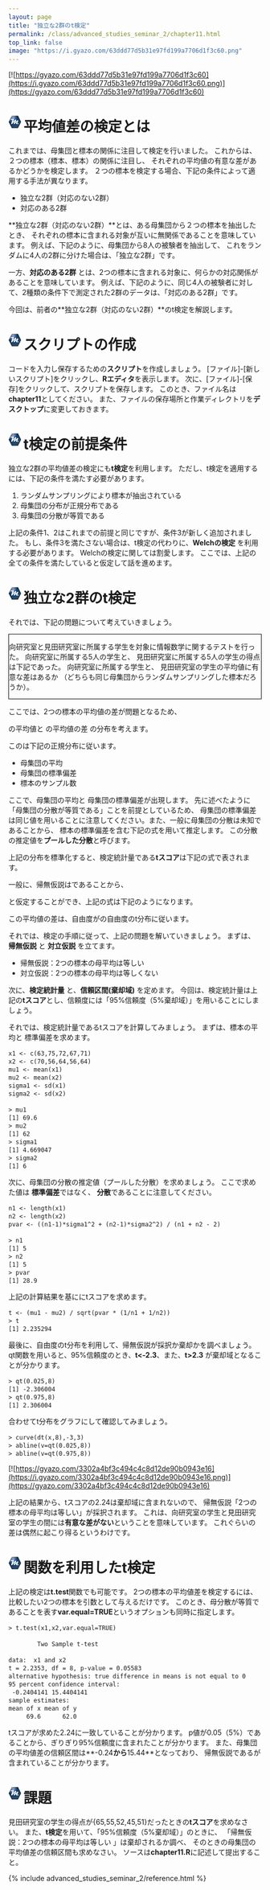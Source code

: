 ```yaml
---
layout: page
title: "独立な2群のt検定"
permalink: /class/advanced_studies_seminar_2/chapter11.html
top_link: false
image: "https://i.gyazo.com/63ddd77d5b31e97fd199a7706d1f3c60.png"
---
```


[![https://gyazo.com/63ddd77d5b31e97fd199a7706d1f3c60](https://i.gyazo.com/63ddd77d5b31e97fd199a7706d1f3c60.png)](https://gyazo.com/63ddd77d5b31e97fd199a7706d1f3c60)

# <img style="margin-right:5px;margin-bottom:7px" src="/favicon/favicon-25x25.png">平均値差の検定とは

これまでは、母集団<script type="math/tex">X</script>と標本<script type="math/tex">x</script>の関係に注目して検定を行いました。
これからは、２つの標本（標本<script type="math/tex">x_1</script>、標本<script type="math/tex">x_2</script>）の関係に注目し、
それぞれの平均値の有意な差があるかどうかを検定します。
２つの標本を検定する場合、下記の条件によって適用する手法が異なります。

- 独立な2群（対応のない2群）
- 対応のある2群

**独立な2群（対応のない2群）**とは、ある母集団から２つの標本を抽出したとき、
それぞれの標本に含まれる対象が互いに無関係であることを意味しています。
例えば、下記のように、母集団<script type="math/tex">X</script>から8人の被験者を抽出して、
これをランダムに4人の2群に分けた場合は、「独立な2群」です。

<p style="text-align:center;">
    <script type="math/tex">
        x_1 = \{a,b,c,d\} \\
        x_2 = \{e,f,g,h\}
    </script>
</p>

一方、**対応のある2群** とは、2つの標本に含まれる対象に、何らかの対応関係があることを意味しています。
例えば、下記のように、同じ4人の被験者に対して、2種類の条件下で測定された2群のデータは、「対応のある2群」です。

<p style="text-align:center;">
    <script type="math/tex">
        条件1: x_1 = \{a,b,c,d\} \\
        条件2: x_2 = \{a',b',c',d'\}
    </script>
</p>

今回は、前者の**独立な2群（対応のない2群）**のt検定を解説します。

# <img style="margin-right:5px;margin-bottom:7px" src="/favicon/favicon-25x25.png">スクリプトの作成

コードを入力し保存するための**スクリプト**を作成しましょう。
[ファイル]-[新しいスクリプト]をクリックし、**Rエディタ**を表示します。
次に、[ファイル]-[保存]をクリックして、スクリプトを保存します。
このとき、ファイル名は**chapter11**としてください。
また、ファイルの保存場所と作業ディレクトリを**デスクトップ**に変更しておきます。

# <img style="margin-right:5px;margin-bottom:7px" src="/favicon/favicon-25x25.png">t検定の前提条件

独立な2群の平均値差の検定にも**t検定**を利用します。
ただし、t検定を適用するには、下記の条件を満たす必要があります。

1. ランダムサンプリングにより標本が抽出されている
2. 母集団の分布が正規分布である
3. 母集団の分散が等質である

上記の条件1、2はこれまでの前提と同じですが、条件3が新しく追加されました。
もし、条件3を満たさない場合は、t検定の代わりに、**Welchの検定** を利用する必要があります。
Welchの検定に関しては割愛します。
ここでは、上記の全ての条件を満たしていると仮定して話を進めます。

# <img style="margin-right:5px;margin-bottom:7px" src="/favicon/favicon-25x25.png">独立な2群のt検定

それでは、下記の問題について考えていきましょう。

<div style="border:1px solid black;margin-bottom:5px">

向研究室と見田研究室に所属する学生を対象に情報数学に関するテストを行った。
向研究室に所属する5人の学生<script type="math/tex">x_1</script>と、
見田研究室に所属する5人の学生<script type="math/tex">x_2</script>の得点は下記であった。
向研究室に所属する学生<script type="math/tex">x_1</script>と、
見田研究室の学生<script type="math/tex">x_2</script>の平均値に有意な差はあるか
（どちらも同じ母集団からランダムサンプリングした標本だろうか）。
    
<p style="text-align:center;">
    <script type="math/tex">
        x_1 = \{63,75,72,67,71\} \\
        x_2 = \{70,56,64,56,64\}
    </script>
</p>

</div>

ここでは、2つの標本の平均値の差が問題となるため、
<script type="math/tex">x_1</script>の平均値<script type="math/tex">\mu_1</script>と
<script type="math/tex">x_2</script>の平均値<script type="math/tex">\mu_2</script>の差
<script type="math/tex">\mu_1 - \mu_2</script>の分布を考えます。
この<script type="math/tex">\mu_1 - \mu_2</script>は下記の正規分布に従います。

<p style="text-align:center">
    <script type="math/tex">
    \mu_1 - \mu_2  \sim N( \hat{\mu_1} - \hat{\mu_2}, \hat{\sigma}^2( \frac{1}{n_1} + \frac{1}{n_2}) )
    </script>
</p>

- 母集団の平均<script type="math/tex">\hat{\mu_1}、\hat{\mu_2}</script>   
- 母集団の標準偏差<script type="math/tex">\hat{\sigma}</script>  
- 標本のサンプル数<script type="math/tex">n_1=5、n_2=5</script>  

ここで、母集団の平均<script type="math/tex">\hat{\mu_1}、\hat{\mu_2}</script>と
母集団の標準偏差<script type="math/tex">\hat{\sigma}</script>が出現します。
先に述べたように「母集団の分散が等質である」ことを前提としているため、
母集団の標準偏差は同じ値を用いることに注意してください。また、一般に母集団の分散は未知であることから、
標本の標準偏差<script type="math/tex">\sigma_1、\sigma_2</script>を含む下記の式を用いて推定します。
この分散の推定値を**プールした分散**と呼びます。

<p style="text-align:center">
    <script type="math/tex">
    \hat{\sigma}^2 = \frac{(n_1 - 1) \sigma_1^2 + (n_2 - 1) \sigma_2^2}{n_1 + n_2 - 2}
    </script>
</p>

上記の分布を標準化すると、検定統計量である**tスコア**は下記の式で表されます。

<p style="text-align:center">
    <script type="math/tex">
    t = \frac{(\mu_1 - \mu_2) - (\hat{\mu_1} - \hat{\mu_2})}{\sqrt{\hat{\sigma} ^2 (\frac{1}{n_1} + \frac{1}{n_2})}}
    </script>
</p>

一般に、帰無仮説は<script type="math/tex">\hat{\mu_1}=\hat{\mu_2}</script>であることから、
<script type="math/tex">\hat{\mu_1}-\hat{\mu_2}=0</script>と仮定することができ、上記の式は下記のようになります。

<p style="text-align:center">
    <script type="math/tex">
    t = \frac{\mu_1 - \mu_2}{\sqrt{\hat{\sigma} ^2 (\frac{1}{n_1} + \frac{1}{n_2})}}
    </script>
</p>

この平均値の差は、自由度が<script type="math/tex">n_1+n_2-2</script>の自由度のt分布に従います。

それでは、検定の手順に従って、上記の問題を解いていきましょう。
まずは、**帰無仮説** と **対立仮説** を立てます。

- 帰無仮説：2つの標本の母平均は等しい <script type="math/tex">\hat{\mu_1} = \hat{\mu_2}</script>
- 対立仮説：2つの標本の母平均は等しくない <script type="math/tex">\hat{\mu_1} \neq \hat{\mu_2}</script>

次に、**検定統計量** と、**信頼区間(棄却域)** を定めます。
今回は、検定統計量は上記の**tスコア**とし、信頼度には「95%信頼度（5%棄却域）」を用いることにしましょう。

それでは、検定統計量であるtスコアを計算してみましょう。
まずは、標本の平均<script type="math/tex">\mu_1、\mu_2</script>と
標準偏差<script type="math/tex">\sigma_1、\sigma_2</script>を求めます。

    x1 <- c(63,75,72,67,71)
    x2 <- c(70,56,64,56,64)
    mu1 <- mean(x1)
    mu2 <- mean(x2)
    sigma1 <- sd(x1)
    sigma2 <- sd(x2)
    
    > mu1
    [1] 69.6
    > mu2
    [1] 62
    > sigma1
    [1] 4.669047
    > sigma2
    [1] 6

次に、母集団の分散の推定値（プールした分散）を求めましょう。
ここで求めた値は **標準偏差**<script type="math/tex">\hat{\sigma}</script>ではなく、
**分散**<script type="math/tex">\hat{\sigma}^2</script>であることに注意してください。

    n1 <- length(x1)
    n2 <- length(x2)
    pvar <- ((n1-1)*sigma1^2 + (n2-1)*sigma2^2) / (n1 + n2 - 2) 
    
    > n1
    [1] 5
    > n2
    [1] 5
    > pvar
    [1] 28.9

上記の計算結果を基ににtスコアを求めます。

    t <- (mu1 - mu2) / sqrt(pvar * (1/n1 + 1/n2))
    > t
    [1] 2.235294

最後に、自由度<script type="math/tex">n1+n2-2=8</script>のt分布を利用して、帰無仮説が採択か棄却かを調べましょう。
qt関数を用いると、95%信頼度のとき、**t<-2.3**、また、**t>2.3** が棄却域となることが分かります。

    > qt(0.025,8)
    [1] -2.306004
    > qt(0.975,8)
    [1] 2.306004

合わせてt分布をグラフにして確認してみましょう。

    > curve(dt(x,8),-3,3)
    > abline(v=qt(0.025,8))
    > abline(v=qt(0.975,8))

[![https://gyazo.com/3302a4bf3c494c4c8d12de90b0943e16](https://i.gyazo.com/3302a4bf3c494c4c8d12de90b0943e16.png)](https://gyazo.com/3302a4bf3c494c4c8d12de90b0943e16)

上記の結果から、tスコアの2.24は棄却域に含まれないので、
帰無仮説「2つの標本の母平均は等しい」が採択されます。
これは、向研究室の学生と見田研究室の学生の間には**有意な差がない**ということを意味しています。
これぐらいの差は偶然に起こり得るというわけです。

# <img style="margin-right:5px;margin-bottom:7px" src="/favicon/favicon-25x25.png">関数を利用したt検定

上記の検定は**t.test**関数でも可能です。
2つの標本の平均値差を検定するには、比較したい2つの標本を引数として与えるだけです。
このとき、母分散が等質であることを表す**var.equal=TRUE**というオプションも同時に指定します。

    > t.test(x1,x2,var.equal=TRUE)

            Two Sample t-test

    data:  x1 and x2
    t = 2.2353, df = 8, p-value = 0.05583
    alternative hypothesis: true difference in means is not equal to 0
    95 percent confidence interval:
     -0.2404141 15.4404141
    sample estimates:
    mean of x mean of y 
         69.6      62.0 

tスコアが求めた2.24に一致していることが分かります。
p値が0.05（5%）であることから、ぎりぎり95%信頼度に含まれたことが分かります。
また、母集団の平均値差の信頼区間は**-0.24**から**15.44**となっており、
帰無仮説である<script type="math/tex">\hat{\mu_1} - \hat{\mu_2}=0</script>が含まれていることが分かります。

# <img style="margin-right:5px;margin-bottom:7px" src="/favicon/favicon-25x25.png">課題

見田研究室の学生の得点が{65,55,52,45,51}だったときの**tスコア**を求めなさい。
また、**t検定**を用いて、「95%信頼度（5%棄却域）」のときに、
「帰無仮説：2つの標本の母平均は等しい <script type="math/tex">\hat{\mu_1} = \hat{\mu_2}</script>」は棄却されるか調べ、
そのときの母集団の平均値差の信頼区間も求めなさい。
ソースは**chapter11.R**に記述して提出すること。

{% include advanced_studies_seminar_2/reference.html %}
